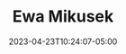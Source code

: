 ---
title: "Ewa Mikusek"
date: 2023-04-23T10:24:07-05:00
image : "/images/team/ewa.jpg"
designation : Creativity and Design
country: ""
facebook: ""
instagram: ""
twitter: ""
linkedin: ""
github: ""
group: "sg"
draft: false
---